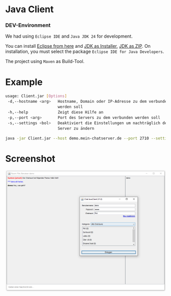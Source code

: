 # Java Client

### DEV-Environment
We had using `Eclipse IDE` and `Java JDK 24` for development.

You can install [Eclipse from here](https://www.eclipse.org/downloads/download.php?file=/oomph/epp/2025-03/R/eclipse-inst-jre-win64.exe) and [JDK as Installer](https://download.oracle.com/java/24/latest/jdk-24_windows-x64_bin.exe), [JDK as ZIP](https://download.oracle.com/java/24/latest/jdk-24_windows-x64_bin.zip). On installation, you must select the package `Eclipse IDE for Java Developers`.

The project using `Maven` as Build-Tool.

# Example
```bash
usage: Client.jar [Options]
 -d,--hostname <arg>   Hostname, Domain oder IP-Adresse zu dem verbunden
                       werden soll
 -h,--help             Zeigt diese Hilfe an
 -p,--port <arg>       Port des Servers zu dem verbunden werden soll
 -s,--settings <bol>   Deaktiviert die Einstellungen um nachträglich den
                       Server zu ändern
```
```bash
java -jar Client.jar --host demo.mein-chatserver.de --port 2710 --settings false
```

# Screenshot
![Client](https://raw.githubusercontent.com/MeinChatserver/Documentation/refs/heads/main/FAQ%20Screenshots/JavaClient.png)
